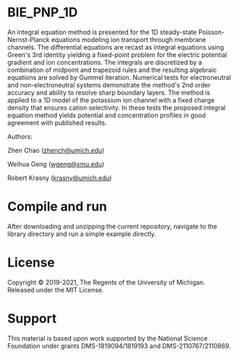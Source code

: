 # BIE_PNP_1D
An integral equation method is presented for the 1D steady-state Poisson-Nernst-Planck equations modeling ion transport through membrane channels. The differential equations are recast as integral equations using Green's 3rd identity yielding a fixed-point problem  for the electric potential gradient and ion concentrations. The integrals are discretized by a combination of midpoint and trapezoid rules and the resulting algebraic equations are solved by Gummel iteration. Numerical tests for electroneutral and non-electroneutral systems demonstrate the method's 2nd order accuracy and ability to resolve sharp boundary layers. The method is applied to a 1D model of the potassium ion channel with a fixed charge density that ensures cation selectivity. In these tests the proposed integral equation method yields potential and concentration profiles in good agreement with published results.

Authors:

Zhen Chao (zhench@umich.edu)

Weihua Geng (wgeng@smu.edu)

Robert Krasny (krasny@umich.edu)

# Compile and run
After downloading and unzipping the current repository, navigate to the library directory and run a simple example directly.

# License
Copyright © 2019-2021, The Regents of the University of Michigan. Released under the MIT License.

# Support
This material is based upon work supported by the National Science Foundation under grants DMS-1819094/1819193 and DMS-2110767/2110869.
